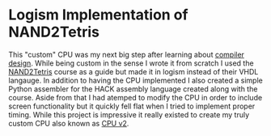 # Logism Implementation of NAND2Tetris

This "custom" CPU was my next big step after learning about [compiler design](https://github.com/KingstumusPrime/g--). While being custom in the sense I wrote it from scratch I used the [NAND2Tetris](https://www.coursera.org/learn/build-a-computer) course as a guide but made it in logism instead of their VHDL langauge. In addition to having the CPU implemented I also created a simple Python assembler for the HACK assembly language created along with the course. Aside from that I had atemped to modify the CPU in order to include screen functionality but it quickly fell flat when I tried to implement proper timing. While this project is impressive it really existed to create my truly custom CPU also known as [CPU v2]().
